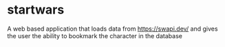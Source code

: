 # startwars
A web based application that loads data from https://swapi.dev/ and gives the user the ability to bookmark the character in the database
